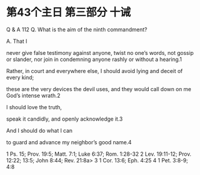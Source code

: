 # 第43个主日 第三部分 十诫

Q & A 112
Q. What is the aim of the ninth commandment?

A. That I

never give false testimony against anyone,
twist no one’s words,
not gossip or slander,
nor join in condemning anyone
rashly or without a hearing.1

Rather, in court and everywhere else,
I should avoid lying and deceit of every kind;

these are the very devices the devil uses,
and they would call down on me God’s intense wrath.2

I should love the truth,

speak it candidly,
and openly acknowledge it.3

And I should do what I can

to guard and advance my neighbor’s good name.4

1 Ps. 15; Prov. 19:5; Matt. 7:1; Luke 6:37; Rom. 1:28-32
2 Lev. 19:11-12; Prov. 12:22; 13:5; John 8:44; Rev. 21:8a>
3 1 Cor. 13:6; Eph. 4:25
4 1 Pet. 3:8-9; 4:8